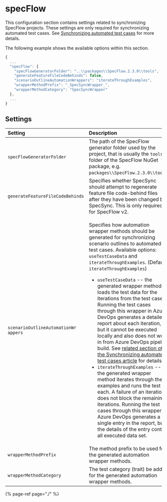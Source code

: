 # specFlow

This configuration section contains settings related to synchronizing SpecFlow projects. These settings are only required for synchronizing automated test cases. See [Synchronizing automated test cases](../../important-concepts/synchronizing-automated-test-cases.md) for more details.

The following example shows the available options within this section.

```javascript
{
  ...
  "specFlow": {
    "specFlowGeneratorFolder": "..\\packages\\SpecFlow.2.3.0\\tools",
    "generateFeatureFileCodeBehinds": false,
    "scenarioOutlineAutomationWrappers": "iterateThroughExamples",
    "wrapperMethodPrefix": "_SpecSyncWrapper_",
    "wrapperMethodCategory": "SpecSyncWrapper"
  },
  ...
}
```

## Settings

<table>
  <thead>
    <tr>
      <th style="text-align:left">Setting</th>
      <th style="text-align:left">Description</th>
      <th style="text-align:left">Default</th>
    </tr>
  </thead>
  <tbody>
    <tr>
      <td style="text-align:left"><code>specFlowGeneratorFolder</code>
      </td>
      <td style="text-align:left">The path of the SpecFlow generator folder used by the project, that is
        usually the <code>tools</code> folder of the SpecFlow NuGet package, e.g. <code>packages\\SpecFlow.2.3.0\\tools</code>.</td>
      <td
      style="text-align:left">detect generator of the project</td>
    </tr>
    <tr>
      <td style="text-align:left"><code>generateFeatureFileCodeBehinds</code>
      </td>
      <td style="text-align:left">Specifies whether SpecSync should attempt to regenerate feature file code-behind
        files after they have been changed by SpecSync. This is only required for
        SpecFlow v2.</td>
      <td style="text-align:left">SpecSync automatically decides whether generation is necessary</td>
    </tr>
    <tr>
      <td style="text-align:left"><code>scenarioOutlineAutomationWr appers</code>
      </td>
      <td style="text-align:left">
        <p>Specifies how automation wrapper methods should be generated for synchronizing
          scenario outlines to automated test cases. Available options: <code>useTestCaseData</code> and <code>iterateThroughExamples</code>.
          (Default: <code>iterateThroughExamples</code>)</p>
        <ul>
          <li><code>useTestCaseData</code> -- the generated wrapper method loads the
            test data for the iterations from the test case. Running the test cases
            through this wrapper in Azure DevOps generates a detailed report about
            each iteration, but it cannot be executed locally and also does not work
            in from Azure DevOps pipeline build. See <a href="../../important-concepts/synchronizing-automated-test-cases.md#use-testcase-data-for-scenario-outline-examples-for-legacy-mstest-v1-projects">related section of the Synchronizing automated test cases article</a> for
            details.</li>
          <li><code>iterateThroughExamples</code> -- the generated wrapper method iterates
            through the examples and runs the test for each. A failure of an iteration
            does not block the remaining iterations. Running the test cases through
            this wrapper in Azure DevOps generates a single entry in the report, but
            the details of the entry contain all executed data set.</li>
        </ul>
      </td>
      <td style="text-align:left"><code>iterateThroughExam ples</code>
      </td>
    </tr>
    <tr>
      <td style="text-align:left"><code>wrapperMethodPrefix</code>
      </td>
      <td style="text-align:left">The method prefix to be used for the generated automation wrapper methods.</td>
      <td
      style="text-align:left"><code>_SpecSyncWrapper_</code>
        </td>
    </tr>
    <tr>
      <td style="text-align:left"><code>wrapperMethodCategory</code>
      </td>
      <td style="text-align:left">The test category (trait) be added for the generated automation wrapper
        methods.</td>
      <td style="text-align:left"><code>SpecSyncWrapper</code>
      </td>
    </tr>
  </tbody>
</table>

{% page-ref page="./" %}

